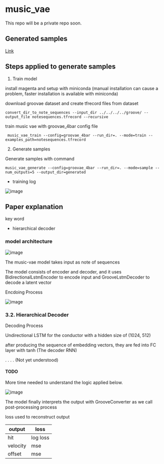 # music_vae
This repo will be a private repo soon.

## Generated samples 

[Link](https://drive.google.com/drive/u/0/folders/1NQhCvPxb7QhGgl9laX_HUkImlCuVGL3t)

## Steps applied to generate samples

1. Train model 

install magenta and setup with miniconda (manual installation can cause a problem, faster installation is available with miniconda)

download groovae dataset and create tfrecord files from dataset
```
convert_dir_to_note_sequences --input_dir ../../../../groove/ --output_file notesequences.tfrecord --recursive
```

train music vae with groovae_4bar config file
```
 music_vae_train --config=groovae_4bar --run_dir=. --mode=train --examples_path=notesequences.tfrecord
```

2. Generate samples

Generate samples with command

```
music_vae_generate --config=groovae_4bar --run_dir=. --mode=sample --num_outputs=5 --output_dir=generated
```
- training log

![image](https://user-images.githubusercontent.com/79894531/212575965-cf64e805-2bd3-413e-aaf2-0867c02bda74.png)

## Paper explanation

key word

- hierarchical decoder

### model architecture

![image](https://user-images.githubusercontent.com/79894531/212577791-8259bc08-ca7b-4bee-bc19-0e5921472b70.png)


The music-vae model takes input as note of sequences

The model consists of encoder and decoder, and it uses BidirectionalLstmEncoder to encode input and GrooveLstmDecoder to decode a latent vector

Encdoing Process

![image](https://user-images.githubusercontent.com/79894531/212577403-62d9c9a0-d703-4697-a9e5-484235b7eaf1.png)

### 3.2. Hierarchical Decoder

Decoding Process

Undirectional LSTM for the conductor with a hidden size of (1024, 512)

after producing the sequence of embedding vectors, they are fed into FC layer with tanh (The decoder RNN) 

. . . . (Not yet understood)

#### TODO 

More time needed to understand the logic applied below.

![image](https://user-images.githubusercontent.com/79894531/212578933-6f51ea57-dff5-4a36-8a1e-6a8b85ad62b4.png)



The model finally interprets the output with GrooveConverter as we call post-processing process

loss used to reconstruct output 

|output|loss|
|---|---|
|hit|log loss|
|velocity|mse|
|offset|mse|

